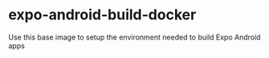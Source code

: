 # expo-android-build-docker

Use this base image to setup the environment needed to build Expo Android apps

